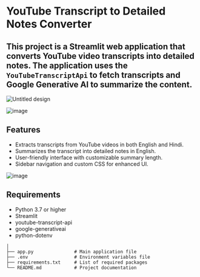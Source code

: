 # YouTube Transcript to Detailed Notes Converter

## This project is a Streamlit web application that converts YouTube video transcripts into detailed notes. The application uses the `YouTubeTranscriptApi` to fetch transcripts and Google Generative AI to summarize the content.

![Untitled design](https://github.com/user-attachments/assets/e9eab560-58bf-4a3e-adaf-e8ce62cceed4)


![image](https://github.com/user-attachments/assets/7067a806-2615-442b-ba81-96b5e19aef0d)

## Features

- Extracts transcripts from YouTube videos in both English and Hindi.
- Summarizes the transcript into detailed notes in English.
- User-friendly interface with customizable summary length.
- Sidebar navigation and custom CSS for enhanced UI.

![image](https://github.com/user-attachments/assets/daf05e12-3e2e-46dd-aebb-2efeb3ec1cd9)

## Requirements

- Python 3.7 or higher
- Streamlit
- youtube-transcript-api
- google-generativeai
- python-dotenv


```
│
├── app.py               # Main application file
├── .env                 # Environment variables file
├── requirements.txt     # List of required packages
└── README.md            # Project documentation
```
